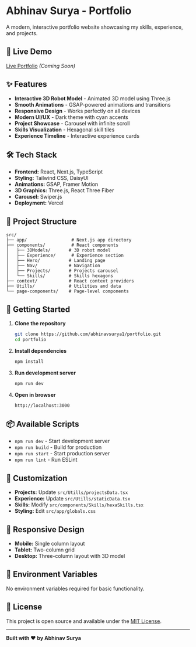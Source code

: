 # Abhinav Surya - Portfolio

A modern, interactive portfolio website showcasing my skills, experience, and projects.

## 🚀 Live Demo

[Live Portfolio](https://your-portfolio-link.com) *(Coming Soon)*

## ✨ Features

- **Interactive 3D Robot Model** - Animated 3D model using Three.js
- **Smooth Animations** - GSAP-powered animations and transitions
- **Responsive Design** - Works perfectly on all devices
- **Modern UI/UX** - Dark theme with cyan accents
- **Project Showcase** - Carousel with infinite scroll
- **Skills Visualization** - Hexagonal skill tiles
- **Experience Timeline** - Interactive experience cards

## 🛠️ Tech Stack

- **Frontend:** React, Next.js, TypeScript
- **Styling:** Tailwind CSS, DaisyUI
- **Animations:** GSAP, Framer Motion
- **3D Graphics:** Three.js, React Three Fiber
- **Carousel:** Swiper.js
- **Deployment:** Vercel

## 📁 Project Structure

```
src/
├── app/                 # Next.js app directory
├── components/          # React components
│   ├── 3DModels/       # 3D robot model
│   ├── Experience/      # Experience section
│   ├── Hero/           # Landing page
│   ├── Nav/            # Navigation
│   ├── Projects/       # Projects carousel
│   └── Skills/         # Skills hexagons
├── context/            # React context providers
├── Utills/             # Utilities and data
└── page-components/    # Page-level components
```

## 🚀 Getting Started

1. **Clone the repository**
   ```bash
   git clone https://github.com/abhinavsurya1/portfolio.git
   cd portfolio
   ```

2. **Install dependencies**
   ```bash
   npm install
   ```

3. **Run development server**
   ```bash
   npm run dev
   ```

4. **Open in browser**
   ```
   http://localhost:3000
   ```

## 📦 Available Scripts

- `npm run dev` - Start development server
- `npm run build` - Build for production
- `npm run start` - Start production server
- `npm run lint` - Run ESLint

## 🎨 Customization

- **Projects:** Update `src/Utills/projectsData.tsx`
- **Experience:** Update `src/Utills/staticData.tsx`
- **Skills:** Modify `src/components/Skills/hexaSkills.tsx`
- **Styling:** Edit `src/app/globals.css`

## 📱 Responsive Design

- **Mobile:** Single column layout
- **Tablet:** Two-column grid
- **Desktop:** Three-column layout with 3D model

## 🔧 Environment Variables

No environment variables required for basic functionality.

## 📄 License

This project is open source and available under the [MIT License](LICENSE).

---

**Built with ❤️ by Abhinav Surya**
